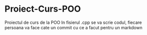 # Proiect-Curs-POO
Proiectul de curs de la POO
In fisierul .cpp se va scrie codul, fiecare persoana va face cate un commit cu ce a facut pentru un markdown
